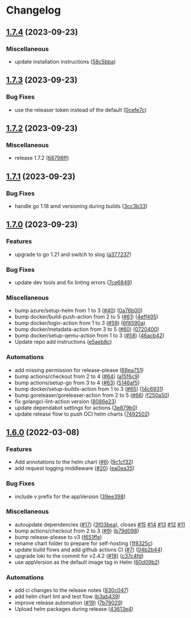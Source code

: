 # Changelog

## [1.7.4](https://github.com/LucasRoesler/openfaas-loki/compare/v1.7.3...v1.7.4) (2023-09-23)


### Miscellaneous

* update installation instructions ([58c5bba](https://github.com/LucasRoesler/openfaas-loki/commit/58c5bbae9e599ed18b00aa1a9d29a4db077080b9))

## [1.7.3](https://github.com/LucasRoesler/openfaas-loki/compare/v1.7.2...v1.7.3) (2023-09-23)


### Bug Fixes

* use the releaser token instead of the default ([0cefe7c](https://github.com/LucasRoesler/openfaas-loki/commit/0cefe7c761c77eabb46ab0698e876b53ac7f125a))

## [1.7.2](https://github.com/LucasRoesler/openfaas-loki/compare/v1.7.1...v1.7.2) (2023-09-23)


### Miscellaneous

* release 1.7.2 ([68798ff](https://github.com/LucasRoesler/openfaas-loki/commit/68798ffdd3db3388256247d989b384bbf39f05c7))

## [1.7.1](https://github.com/LucasRoesler/openfaas-loki/compare/v1.7.0...v1.7.1) (2023-09-23)


### Bug Fixes

* handle go 1.18 amd versioning during builds ([3cc3b33](https://github.com/LucasRoesler/openfaas-loki/commit/3cc3b3318e9567f455b4fb47e4ee39c5d1405252))

## [1.7.0](https://github.com/LucasRoesler/openfaas-loki/compare/v1.6.0...v1.7.0) (2023-09-23)


### Features

* upgrade to go 1.21 and switch to slog ([a377237](https://github.com/LucasRoesler/openfaas-loki/commit/a377237dfb0dd8e1a29319de7b614248dd1cbbf9))


### Bug Fixes

* update dev tools and fix linting errors ([7ce6849](https://github.com/LucasRoesler/openfaas-loki/commit/7ce684961f4b54b67ab91506e8321ab2314d1292))


### Miscellaneous

* bump azure/setup-helm from 1 to 3 ([#40](https://github.com/LucasRoesler/openfaas-loki/issues/40)) ([0a76b00](https://github.com/LucasRoesler/openfaas-loki/commit/0a76b008e30c576968043899010f58f8318de212))
* bump docker/build-push-action from 2 to 5 ([#61](https://github.com/LucasRoesler/openfaas-loki/issues/61)) ([4eff495](https://github.com/LucasRoesler/openfaas-loki/commit/4eff4951d2d1b155ee1f1b2d2964e17cf6362690))
* bump docker/login-action from 1 to 3 ([#59](https://github.com/LucasRoesler/openfaas-loki/issues/59)) ([6f8590a](https://github.com/LucasRoesler/openfaas-loki/commit/6f8590a8c72e065c29474449400e81be5ffd67d8))
* bump docker/metadata-action from 3 to 5 ([#60](https://github.com/LucasRoesler/openfaas-loki/issues/60)) ([0720400](https://github.com/LucasRoesler/openfaas-loki/commit/072040005c41d46e0f9e721171f9c52db18b5909))
* bump docker/setup-qemu-action from 1 to 3 ([#58](https://github.com/LucasRoesler/openfaas-loki/issues/58)) ([46acb42](https://github.com/LucasRoesler/openfaas-loki/commit/46acb425feb20b024843f46f79980bac76374bec))
* Update repo add instructions ([e5aeb8c](https://github.com/LucasRoesler/openfaas-loki/commit/e5aeb8c8b2c5afd24665a430debdfcb1c195ca21))


### Automations

* add missing permission for release-please ([68ea751](https://github.com/LucasRoesler/openfaas-loki/commit/68ea7516feb037a8169634e353cb713e133f1826))
* bump actions/checkout from 2 to 4 ([#64](https://github.com/LucasRoesler/openfaas-loki/issues/64)) ([a15f6c9](https://github.com/LucasRoesler/openfaas-loki/commit/a15f6c93e8d62a173be3f1990bb5fab1efdcf70d))
* bump actions/setup-go from 3 to 4 ([#63](https://github.com/LucasRoesler/openfaas-loki/issues/63)) ([5146af5](https://github.com/LucasRoesler/openfaas-loki/commit/5146af58540beb48a8e2b4022db0485db2904612))
* bump docker/setup-buildx-action from 1 to 3 ([#65](https://github.com/LucasRoesler/openfaas-loki/issues/65)) ([14c6931](https://github.com/LucasRoesler/openfaas-loki/commit/14c6931d8a43eeb82d8277c8b087bba4a137edc9))
* bump goreleaser/goreleaser-action from 2 to 5 ([#66](https://github.com/LucasRoesler/openfaas-loki/issues/66)) ([f250a50](https://github.com/LucasRoesler/openfaas-loki/commit/f250a5032e36685f2e8ac7f1461a2f66806fc194))
* fix golangci-lint-action version ([8086e23](https://github.com/LucasRoesler/openfaas-loki/commit/8086e232ff5435e8f23d88b3d0babd9db327f3d5))
* update dependabot settings for actions ([3e879b0](https://github.com/LucasRoesler/openfaas-loki/commit/3e879b0b557c316d5cb67a2cc183f17a4eee5270))
* update release flow to push OCI helm charts ([7492502](https://github.com/LucasRoesler/openfaas-loki/commit/7492502ae8a0de7b7004ac8625a43fc7b9177ad2))

## [1.6.0](https://github.com/LucasRoesler/openfaas-loki/compare/v1.5.0...v1.6.0) (2022-03-08)


### Features

* Add annotations to the helm chart ([#6](https://github.com/LucasRoesler/openfaas-loki/issues/6)) ([9c1cf32](https://github.com/LucasRoesler/openfaas-loki/commit/9c1cf32019aab44f20e57862cbc74285f6723796))
* add request logging middleware ([#20](https://github.com/LucasRoesler/openfaas-loki/issues/20)) ([ea0ea35](https://github.com/LucasRoesler/openfaas-loki/commit/ea0ea350c1d0358a404cbc4e8fa76a724800aba8))


### Bug Fixes

* include v prefix for the appVersion ([39ee398](https://github.com/LucasRoesler/openfaas-loki/commit/39ee398777eb116d6cc1ca2a650673251d868c0c))


### Miscellaneous

* autoupdate dependencies ([#17](https://github.com/LucasRoesler/openfaas-loki/issues/17)) ([3f03bea](https://github.com/LucasRoesler/openfaas-loki/commit/3f03beac2fba85ee63c6ffbfc66144bf4e36800f)), closes [#15](https://github.com/LucasRoesler/openfaas-loki/issues/15) [#14](https://github.com/LucasRoesler/openfaas-loki/issues/14) [#13](https://github.com/LucasRoesler/openfaas-loki/issues/13) [#12](https://github.com/LucasRoesler/openfaas-loki/issues/12) [#11](https://github.com/LucasRoesler/openfaas-loki/issues/11)
* bump actions/checkout from 2 to 3 ([#9](https://github.com/LucasRoesler/openfaas-loki/issues/9)) ([b79d098](https://github.com/LucasRoesler/openfaas-loki/commit/b79d0982ca936b7f467876588f01138bca1be1be))
* bump release-please to v3 ([f651ffe](https://github.com/LucasRoesler/openfaas-loki/commit/f651ffe6b70f08daa50be12277c6fd0ea41a569f))
* rename chart folder to prepare for self-hosting ([1f8325c](https://github.com/LucasRoesler/openfaas-loki/commit/1f8325c28dce34c9cf7930b443dc529c36492be6))
* update build flows and add github actions CI ([#7](https://github.com/LucasRoesler/openfaas-loki/issues/7)) ([04b2b44](https://github.com/LucasRoesler/openfaas-loki/commit/04b2b4424f880745fb0c264016668ad8c81a1dc4))
* upgrade loki to the commit for v2.4.2 ([#18](https://github.com/LucasRoesler/openfaas-loki/issues/18)) ([c37c4fd](https://github.com/LucasRoesler/openfaas-loki/commit/c37c4fd70cd2114741569efac1c0fdb99fff1573))
* use appVersion as the default image tag in Helm ([60d09b2](https://github.com/LucasRoesler/openfaas-loki/commit/60d09b2ac502ba57e1b66fffc68c22082c3115e8))


### Automations

* add ci changes to the release notes ([830c047](https://github.com/LucasRoesler/openfaas-loki/commit/830c047a1fec23fd0cfe16505bde40aa0beddff4))
* add helm chart lint and test flow ([b3ab439](https://github.com/LucasRoesler/openfaas-loki/commit/b3ab439a9e6ce2f07a01d1253adeaf1a093b84c5))
* improve release automation ([#19](https://github.com/LucasRoesler/openfaas-loki/issues/19)) ([7b79029](https://github.com/LucasRoesler/openfaas-loki/commit/7b7902984e0b306c901dc5006540dc49e8dd4f27))
* Upload helm packages during release ([43613e4](https://github.com/LucasRoesler/openfaas-loki/commit/43613e4d85a8c60f692bcaea31ff6781f37c9018))
